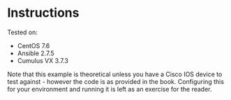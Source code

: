 # Instructions

Tested on:
- CentOS 7.6
- Ansible 2.7.5
- Cumulus VX 3.7.3

Note that this example is theoretical unless you have a Cisco IOS device to test against - however the code is as provided in the book. Configuring this for your environment and running it is left as an exercise for the reader.


